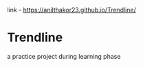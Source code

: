 link - https://anilthakor23.github.io/Trendline/
# Trendline
a practice project during learning phase
